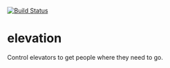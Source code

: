 [![Build Status](https://travis-ci.org/clinch/elevation.svg?branch=master)](https://travis-ci.org/clinch/elevation)

# elevation
Control elevators to get people where they need to go.
